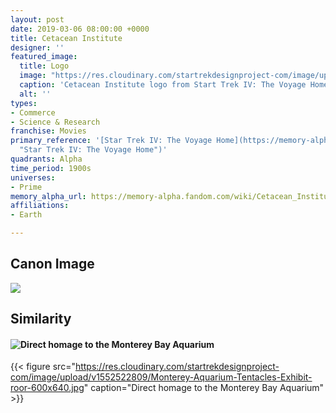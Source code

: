 ```yaml
---
layout: post
date: 2019-03-06 08:00:00 +0000
title: Cetacean Institute
designer: ''
featured_image:
  title: Logo
  image: "https://res.cloudinary.com/startrekdesignproject-com/image/upload/v1554865413/Cetacean_Institute.png"
  caption: 'Cetacean Institute logo from Start Trek IV: The Voyage Home'
  alt: ''
types:
- Commerce
- Science & Research
franchise: Movies
primary_reference: '[Star Trek IV: The Voyage Home](https://memory-alpha.fandom.com/wiki/Star_Trek_IV:_The_Voyage_Home
  "Star Trek IV: The Voyage Home")'
quadrants: Alpha
time_period: 1900s
universes:
- Prime
memory_alpha_url: https://memory-alpha.fandom.com/wiki/Cetacean_Institute
affiliations:
- Earth

---
```

## Canon Image

![](https://res.cloudinary.com/startrekdesignproject-com/image/upload/v1552522809/ST4-VoyageHome_CetaceanInstitute.jpg)

## Similarity

#### ![](https://res.cloudinary.com/startrekdesignproject-com/image/upload/v1552522809/Monterey-Aquarium-Tentacles-Exhibit-roor-600x640.jpg "Direct homage to the Monterey Bay Aquarium")

{{< figure src="https://res.cloudinary.com/startrekdesignproject-com/image/upload/v1552522809/Monterey-Aquarium-Tentacles-Exhibit-roor-600x640.jpg" caption="Direct homage to the Monterey Bay Aquarium" >}}